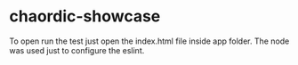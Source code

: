# chaordic-showcase

To open run the test just open the index.html file inside app folder. The node was used just to configure the eslint.
